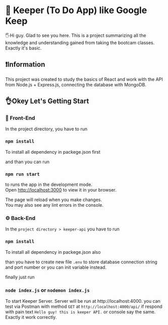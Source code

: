 # 📝 Keeper (To Do App) like Google Keep
🖐Hi guy. Glad to see you here.
This is a project summarizing all the knowledge and understanding gained from taking the bootcam classes. Exactly it's basic.

## ❗️Information
This project was created to study the basics of React and work with the API from Node.js + Express.js, connecting the database with MongoDB.

## 👌Okey Let's Getting Start

### 📲 Front-End

In the project directory, you have to run

### `npm install`

To install all dependency in packege.json first

and than you can run 
### `npm run start`

to runs the app in the development mode.\
Open [http://localhost:3000](http://localhost:3000) to view it in your browser.

The page will reload when you make changes.\
You may also see any lint errors in the console.

### ⚙️ Back-End

In the `project directory > keeper-api` you have to run

### `npm install`

To install all dependency in packege.json also

than you have to create new file `.env` to store database connection string and port number or you can init variable instead.

finally just run

### `node index.js` or `nodemon index.js`

To start Keeper Server.
Server will be run at http://localhost:4000.
you can test via Postman with method `GET` at `http://localhost:4000/api/`
if respond with pain text `Hello guy! this is keeper API.` or console say the same. Exactly it work correctly.